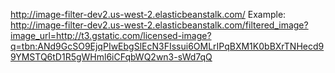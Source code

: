 http://image-filter-dev2.us-west-2.elasticbeanstalk.com/
Example:
http://image-filter-dev2.us-west-2.elasticbeanstalk.com/filtered_image?image_url=http://t3.gstatic.com/licensed-image?q=tbn:ANd9GcSO9EjqPIwEbgSlEcN3FIssui6OMLrIPqBXM1K0bBXrTNHecd99YMSTQ6tD1R5gWHml6iCFqbWQ2wn3-sWd7qQ
